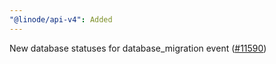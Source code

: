 ```yaml
---
"@linode/api-v4": Added
---
```


New database statuses for database_migration event ([#11590](https://github.com/linode/manager/pull/11590))
